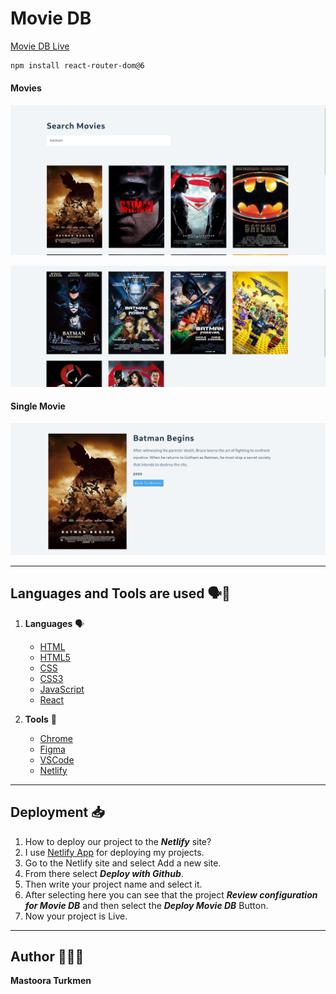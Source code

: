 # Movie DB

[Movie DB Live](https://react-movies-db-project.netlify.app/)

```sh
npm install react-router-dom@6
```

#### Movies

![alt text](./Screenshots/image.png)

![alt text](./Screenshots/image-1.png)

#### Single Movie

![alt text](./Screenshots/image-2.png)

---

## Languages and Tools are used 🗣️🔧

1. **Languages** 🗣️

   - [HTML](https://github.com/topics/html)
   - [HTML5](https://github.com/topics/html5)
   - [CSS](https://github.com/topics/css)
   - [CSS3](https://github.com/topics/css3)
   - [JavaScript](https://github.com/topics/javascript)
   - [React](https://github.com/topics/react)

2. **Tools** 🔧
   - [Chrome](https://github.com/topics/chrome)
   - [Figma](https://github.com/topics/figma)
   * [VSCode](https://github.com/topics/vscode)
   - [Netlify](https://github.com/topics/netlify)

---

## Deployment 📥

1. How to deploy our project to the **_Netlify_** site?
2. I use [Netlify App](https://app.netlify.com/) for deploying my projects.
3. Go to the Netlify site and select Add a new site.
4. From there select **_Deploy with Github_**.
5. Then write your project name and select it.
6. After selecting here you can see that the project **_Review configuration for Movie DB_** and then select the **_Deploy Movie DB_** Button.
7. Now your project is Live.


---

## Author 👩🏻‍💻

**Mastoora Turkmen**
